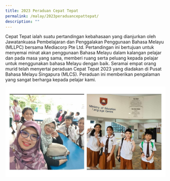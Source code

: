 ```yaml
---
title: 2023 Peraduan Cepat Tepat
permalink: /malay/2023peraduancepattepat/
description: ""
---
```

Cepat Tepat ialah suatu pertandingan kebahasaan yang dianjurkan oleh Jawatankuasa Pembelajaran dan Penggalakan Penggunaan Bahasa Melayu (MLLPC) bersama Mediacorp Pte Ltd. Pertandingan ini bertujuan untuk menyemai minat akan penggunaan Bahasa Melayu dalam kalangan pelajar dan pada masa yang sama, memberi ruang serta peluang kepada pelajar untuk menggunakan bahasa Melayu dengan baik. Seramai empat orang murid telah menyertai peraduan Cepat Tepat 2023 yang diadakan di Pusat Bahasa Melayu Singapura (MLCS). Peraduan ini memberikan pengalaman yang sangat berharga kepada pelajar kami.

![](/images/2023%20malay%20peraduan%20cepat%20tepat.jpg)